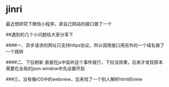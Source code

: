 # jinri
最近想研究下微信小程序，拿自己网站的接口做了一个

##遇到的几个小问题给大家分享下

####一、异步请求的网址只支持https协议，所以调用接口用另外的一个域名做了一个跳转

####二、下拉刷新 直接在js中监听这个事件就行，下拉没效果，后来才发现原本需要在全局的json window中先设置开启

###三、没有像iOS中的webview，后来找了一个别人解析html的view
